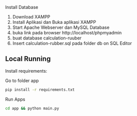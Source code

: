 Install Database
1. Download XAMPP
2. Install Aplikasi dan Buka aplikasi XAMPP
3. Start Apache Webserver dan MySQL Database
4. buka link pada browser http://localhost/phpmyadmin
5. buat database calculation-ruuber
6. Insert calculation-rubber.sql pada folder db on SQL Editor
## Local Running

Install requirements:

Go to folder app

```bash
pip install -r requirements.txt
```
Run Apps
```bash
cd app && python main.py
```
